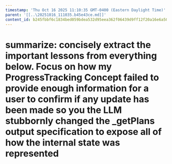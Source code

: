 ```yaml
---
timestamp: 'Thu Oct 16 2025 11:10:35 GMT-0400 (Eastern Daylight Time)'
parent: '[[..\20251016_111035.b45e43ce.md]]'
content_id: b245fbbf6c1834bed059bdea532d95eea362f06439d9ff12f20a16e6a50bf04d
---
```


# summarize: concisely extract the important lessons from everything below. Focus on how my ProgressTracking Concept failed to provide enough information for a user to confirm if any update has been made so you the LLM stubbornly changed the \_getPlans output specification to expose all of how the internal state was represented
